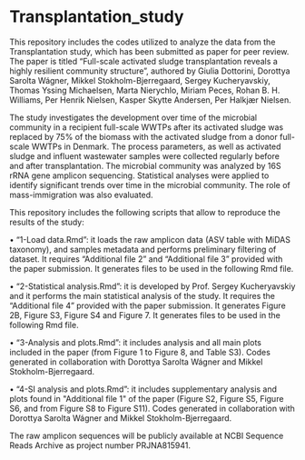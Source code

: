 # Transplantation_study
This repository includes the codes utilized to analyze the data from the Transplantation study, which has been submitted as paper for peer review. The paper is titled “Full-scale activated sludge transplantation reveals a highly resilient community structure”, authored by Giulia Dottorini, Dorottya Sarolta Wágner, Mikkel Stokholm-Bjerregaard, Sergey Kucheryavskiy, Thomas Yssing Michaelsen, Marta Nierychlo, Miriam Peces, Rohan B. H. Williams, Per Henrik Nielsen, Kasper Skytte Andersen, Per Halkjær Nielsen.

The study investigates the development over time of the microbial community in a recipient full-scale WWTPs after its activated sludge was replaced by 75% of the biomass with the activated sludge from a donor full-scale WWTPs in Denmark. The process parameters, as well as activated sludge and influent wastewater samples were collected regularly before and after transplantation. The microbial community was analyzed by 16S rRNA gene amplicon sequencing. Statistical analyses were applied to identify significant trends over time in the microbial community. The role of mass-immigration was also evaluated.

This repository includes the following scripts that allow to reproduce the results of the study:

 • “1-Load data.Rmd”: it loads the raw amplicon data (ASV table with MiDAS taxonomy), and samples metadata and performs preliminary filtering of dataset. It requires “Additional file 2” and “Additional file 3” provided with the paper submission. It generates files to be used in the following Rmd file.

•	“2-Statistical analysis.Rmd”: it is developed by Prof. Sergey Kucheryavskiy and it performs the main statistical analysis of the study. It requires the “Additional file 4” provided with the paper submission. It generates Figure 2B, Figure S3, Figure S4 and Figure 7. It generates files to be used in the following Rmd file.

•	“3-Analysis and plots.Rmd”: it includes analysis and all main plots included in the paper (from Figure 1 to Figure 8, and Table S3). Codes generated in collaboration with Dorottya Sarolta Wágner and Mikkel Stokholm-Bjerregaard.

•	“4-SI analysis and plots.Rmd”: it includes supplementary analysis and plots found in "Additional file 1" of the paper (Figure S2, Figure S5, Figure S6, and from Figure S8 to Figure S11). Codes generated in collaboration with Dorottya Sarolta Wágner and Mikkel Stokholm-Bjerregaard.

The raw amplicon sequences will be publicly available at NCBI Sequence Reads Archive as project number PRJNA815941.
